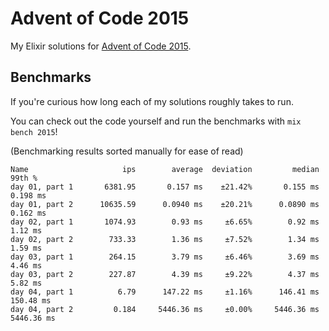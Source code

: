 # Advent of Code 2015

My Elixir solutions for [Advent of Code 2015](https://adventofcode.com/2015).

## Benchmarks

If you're curious how long each of my solutions roughly takes to run.

You can check out the code yourself and run the benchmarks with `mix bench 2015`!

(Benchmarking results sorted manually for ease of read)

```
Name                     ips        average  deviation         median         99th %
day 01, part 1       6381.95       0.157 ms    ±21.42%       0.155 ms       0.198 ms
day 01, part 2      10635.59      0.0940 ms    ±20.21%      0.0890 ms       0.162 ms
day 02, part 1       1074.93        0.93 ms     ±6.65%        0.92 ms        1.12 ms
day 02, part 2        733.33        1.36 ms     ±7.52%        1.34 ms        1.59 ms
day 03, part 1        264.15        3.79 ms     ±6.46%        3.69 ms        4.46 ms
day 03, part 2        227.87        4.39 ms     ±9.22%        4.37 ms        5.82 ms
day 04, part 1          6.79      147.22 ms     ±1.16%      146.41 ms      150.48 ms
day 04, part 2         0.184     5446.36 ms     ±0.00%     5446.36 ms     5446.36 ms
```
